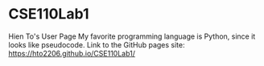 # CSE110Lab1
Hien To's User Page
My favorite programming language is Python, since it looks like pseudocode. 
Link to the GitHub pages site:
https://hto2206.github.io/CSE110Lab1/
